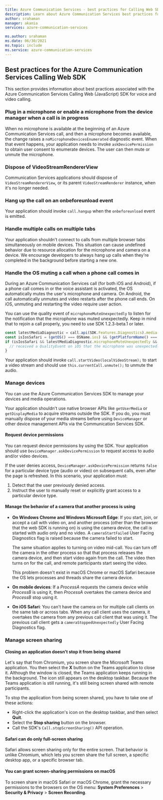 ```yaml
---
title: Azure Communication Services - best practices for Calling Web SDK
description: Learn about Azure Communication Services best practices for the Calling Web SDK.
author: srahaman
manager: akania
services: azure-communication-services

ms.author: srahaman
ms.date: 06/30/2021
ms.topic: include
ms.service: azure-communication-services
---
```


## Best practices for the Azure Communication Services Calling Web SDK

This section provides information about best practices associated with the Azure Communication Services Calling Web (JavaScript) SDK for voice and video calling.

### Plug in a microphone or enable a microphone from the device manager when a call is in progress

When no microphone is available at the beginning of an Azure Communication Services call, and then a microphone becomes available, the change raises a `noMicrophoneDevicesEnumerated` diagnostic event. When that event happens, your application needs to invoke `askDevicePermission` to obtain user consent to enumerate devices. The user can then mute or unmute the microphone.

### Dispose of VideoStreamRendererView

Communication Services applications should dispose of `VideoStreamRendererView`, or its parent `VideoStreamRenderer` instance, when it's no longer needed.

### Hang up the call on an onbeforeunload event

Your application should invoke `call.hangup` when the `onbeforeunload` event is emitted.

### Handle multiple calls on multiple tabs

Your application shouldn't connect to calls from multiple browser tabs simultaneously on mobile devices. This situation can cause undefined behavior due to resource allocation for the microphone and camera on a device. We encourage developers to always hang up calls when they're completed in the background before starting a new one.

### Handle the OS muting a call when a phone call comes in

During an Azure Communication Services call (for both iOS and Android), if a phone call comes in or the voice assistant is activated, the OS automatically mutes the user's microphone and camera. On Android, the call automatically unmutes and video restarts after the phone call ends. On iOS, unmuting and restarting the video require user action.

You can use the quality event of `microphoneMuteUnexpectedly` to listen for the notification that the microphone was muted unexpectedly. Keep in mind that to rejoin a call properly, you need to use SDK 1.2.3-beta.1 or later.

```javascript
const latestMediaDiagnostic = call.api(SDK.Features.Diagnostics).media.getLatest();
const isIosSafari = (getOS() === OSName.ios) && (getPlatformName() === BrowserName.safari);
if (isIosSafari && latestMediaDiagnostic.microphoneMuteUnexpectedly && latestMediaDiagnostic.microphoneMuteUnexpectedly.value) {
  // received a QualityEvent on iOS that the microphone was unexpectedly muted - notify user to unmute their microphone and to start their video stream
}
```

Your application should invoke `call.startVideo(localVideoStream);` to start a video stream and should use `this.currentCall.unmute();` to unmute the audio.

### Manage devices

You can use the Azure Communication Services SDK to manage your devices and media operations.

Your application shouldn't use native browser APIs like `getUserMedia` or `getDisplayMedia` to acquire streams outside the SDK. If you do, you must manually dispose of your media streams before using `DeviceManager` or other device management APIs via the Communication Services SDK.

#### Request device permissions

You can request device permissions by using the SDK. Your application should use `DeviceManager.askDevicePermission` to request access to audio and/or video devices.

If the user denies access, `DeviceManager.askDevicePermission` returns `false` for a particular device type (audio or video) on subsequent calls, even after the page is refreshed. In this scenario, your application must:

1. Detect that the user previously denied access.
1. Instruct the user to manually reset or explicitly grant access to a particular device type.

#### Manage the behavior of a camera that another process is using

- **On Windows Chrome and Windows Microsoft Edge**: If you start, join, or accept a call with video on, and another process (other than the browser that the web SDK is running on) is using the camera device, the call is started with audio only and no video. A `cameraStartFailed` User Facing Diagnostics flag is raised because the camera failed to start.

  The same situation applies to turning on video mid-call. You can turn off the camera in the other process so that that process releases the camera device, and then start video again from the call. The video then turns on for the call, and remote participants start seeing the video.

  This problem doesn't exist in macOS Chrome or macOS Safari because the OS lets processes and threads share the camera device.

- **On mobile devices**: If a *ProcessA* requests the camera device while *ProcessB* is using it, then *ProcessA* overtakes the camera device and *ProcessB* stop using it.

- **On iOS Safari**: You can't have the camera on for multiple call clients on the same tab or across tabs. When any call client uses the camera, it overtakes the camera from any previous call client that was using it. The previous call client gets a `cameraStoppedUnexpectedly` User Facing Diagnostics flag.

### Manage screen sharing

#### Closing an application doesn't stop it from being shared

Let's say that from Chromium, you screen share the Microsoft Teams application. You then select the **X** button on the Teams application to close it. Although the window is closed, the Teams application keeps running in the background. The icon still appears on the desktop taskbar. Because the Teams application is still running, it's still being screen shared with remote participants.

To stop the application from being screen shared, you have to take one of these actions:

- Right-click the application's icon on the desktop taskbar, and then select **Quit**.
- Select the **Stop sharing** button on the browser.
- Call the SDK's `Call.stopScreenSharing()` API operation.

#### Safari can do only full-screen sharing

Safari allows screen sharing only for the entire screen. That behavior is unlike Chromium, which lets you screen share the full screen, a specific desktop app, or a specific browser tab.

#### You can grant screen-sharing permissions on macOS

To screen share in macOS Safari or macOS Chrome, grant the necessary permissions to the browsers on the OS menu: **System Preferences** > **Security & Privacy** > **Screen Recording**.

